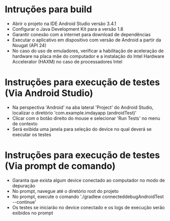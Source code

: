 # Intruções para build
  - Abrir o projeto na IDE Android Studio versão 3.4.1
  - Configurar o Java Development Kit para a versão 1.8
  - Garantir conexão com a internet para download de dependências
  - Executar o aplicativo em dispositivo com versão de Android a partir da Nougat (API 24)
  - No caso do uso de emuladores, verificar a habilitação de aceleração de hardware na placa mãe do computador e
    a instalação do Intel Hardware Accelerator (HAXM) no caso de processadores Intel
  
# Instruções para execução de testes (Via Android Studio)
  - Na perspectiva 'Android' na aba lateral 'Project' do Android Studio, 
    localizar o diretório 'com.example.imdayapp (androidTest)'
  - Clicar com o botão direito do mouse e selecionar 'Run Tests' no menu de contexto
  - Será exibida uma janela para seleção do device no qual deverá se executar os testes
  
# Instruções para execução de testes (Via prompt de comando)
  - Garanta que exista algum device conectado ao computador no modo de depuração
  - No prompt, navegue até o diretório root do projeto
  - No prompt, execute o comando './gradlew connecteddebugAndroidTest --continue'
  - Os testes se iniciarão no device conectado e os logs de execução serão exibidos no prompt
